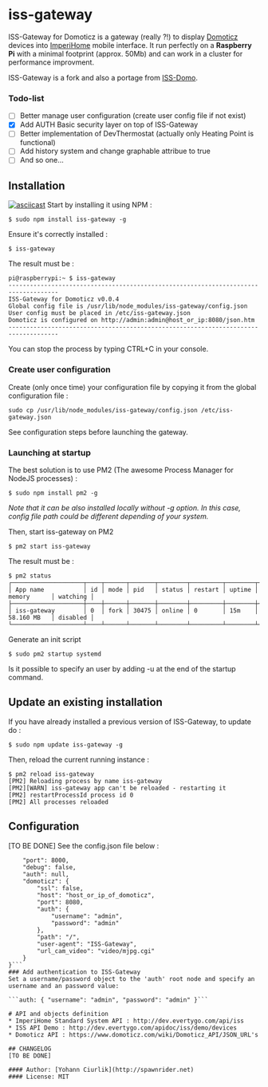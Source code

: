 # iss-gateway
ISS-Gateway for Domoticz is a gateway (really ?!) to display [Domoticz](https://domoticz.com/) devices into [ImperiHome](http://www.evertygo.com/imperihome) mobile interface. It run perfectly on a **Raspberry Pi** with a minimal footprint (approx. 50Mb) and can work in a cluster for performance improvment.

ISS-Gateway is a fork and also a portage from [ISS-Domo](https://github.com/bobinou/iss-domo).

### Todo-list
- [ ] Better manage user configuration (create user config file if not exist)
- [x] Add AUTH Basic security layer on top of ISS-Gateway
- [ ] Better implementation of DevThermostat (actually only Heating Point is functional)
- [ ] Add history system and change graphable attribue to true
- [ ] And so one...

## Installation
[![asciicast](https://asciinema.org/a/41059.png)](https://asciinema.org/a/41059)
Start by installing it using NPM : 
```
$ sudo npm install iss-gateway -g
```

Ensure it's correctly installed : 
```
$ iss-gateway
```

The result must be :
```
pi@raspberrypi:~ $ iss-gateway
------------------------------------------------------------------------------------
ISS-Gateway for Domoticz v0.0.4
Global config file is /usr/lib/node_modules/iss-gateway/config.json
User config must be placed in /etc/iss-gateway.json
Domoticz is configured on http://admin:admin@host_or_ip:8080/json.htm
------------------------------------------------------------------------------------
```
You can stop the process by typing CTRL+C in your console.  

### Create user configuration
Create (only once time) your configuration file by copying it from the global configuration file : 
```
sudo cp /usr/lib/node_modules/iss-gateway/config.json /etc/iss-gateway.json
```
See configuration steps before launching the gateway.

### Launching at startup
The best solution is to use PM2 (The awesome Process Manager for NodeJS processes) :
```
$ sudo npm install pm2 -g
```
*Note that it can be also installed locally without -g option. In this case, config file path could be different depending of your system.*

Then, start iss-gateway on PM2
```
$ pm2 start iss-gateway
```
The result must be :
```
$ pm2 status
┌────────────────────┬────┬──────┬───────┬────────┬─────────┬────────┬─────────────┬──────────┐
│ App name           │ id │ mode │ pid   │ status │ restart │ uptime │ memory      │ watching │
├────────────────────┼────┼──────┼───────┼────────┼─────────┼────────┼─────────────┼──────────┤
│ iss-gateway        │ 0  │ fork │ 30475 │ online │ 0       │ 15m    │ 58.160 MB   │ disabled │
└────────────────────┴────┴──────┴───────┴────────┴─────────┴────────┴─────────────┴──────────┘
```
Generate an init script 
```
$ sudo pm2 startup systemd
```
Is it possible to specify an user by adding -u <username> at the end of the startup command.

## Update an existing installation
If you have already installed a previous version of ISS-Gateway, to update do : 
```
$ sudo npm update iss-gateway -g
```
Then, reload the current running instance :
```
$ pm2 reload iss-gateway
[PM2] Reloading process by name iss-gateway
[PM2][WARN] iss-gateway app can't be reloaded - restarting it
[PM2] restartProcessId process id 0
[PM2] All processes reloaded
```

## Configuration
[TO BE DONE]
See the config.json file below : 
```{
    "port": 8000,
    "debug": false,
    "auth": null,
    "domoticz": {
        "ssl": false,
        "host": "host_or_ip_of_domoticz",
        "port": 8080,
        "auth": {
            "username": "admin",
            "password": "admin"
        },
        "path": "/",
        "user-agent": "ISS-Gateway",
        "url_cam_video": "video/mjpg.cgi"
    }
}```
### Add authentication to ISS-Gateway
Set a username/password object to the 'auth' root node and specify an username and an password value: 

```auth: { "username": "admin", "password": "admin" }```

# API and objects definition 
* ImperiHome Standard System API : http://dev.evertygo.com/api/iss
* ISS API Demo : http://dev.evertygo.com/apidoc/iss/demo/devices 
* Domoticz API : https://www.domoticz.com/wiki/Domoticz_API/JSON_URL's

## CHANGELOG
[TO BE DONE]

#### Author: [Yohann Ciurlik](http://spawnrider.net)
#### License: MIT


